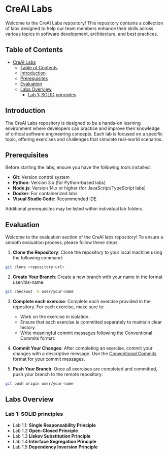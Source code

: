 # CreAI Labs

Welcome to the CreAI Labs repository! This repository contains a collection of labs designed to help our team members enhance their skills across various topics in software development, architecture, and best practices.

## Table of Contents

- [CreAI Labs](#creai-labs)
  - [Table of Contents](#table-of-contents)
  - [Introduction](#introduction)
  - [Prerequisites](#prerequisites)
  - [Evaluation](#evaluation)
  - [Labs Overview](#labs-overview)
    - [Lab 1: SOLID principles](#lab-1-solid-principles)

## Introduction

The CreAI Labs repository is designed to be a hands-on learning environment where developers can practice and improve their knowledge of critical software engineering concepts. Each lab is focused on a specific topic, offering exercises and challenges that simulate real-world scenarios.

## Prerequisites

Before starting the labs, ensure you have the following tools installed:

- **Git**: Version control system
- **Python**: Version 3.x (for Python-based labs)
- **Node.js**: Version 14.x or higher (for JavaScript/TypeScript labs)
- **Docker**: For containerized labs
- **Visual Studio Code**: Recommended IDE

Additional prerequisites may be listed within individual lab folders.

## Evaluation

Welcome to the evaluation section of the CreAI labs repository! To ensure a smooth evaluation process, please follow these steps:

1. **Clone the Repository**:
  Clone the repository to your local machine using the following command:
  ```bash
  git clone <repository-url>
  ```

2. **Create Your Branch**:
  Create a new branch with your name in the format user/his-name:
  ```bash
  git checkout -b user/your-name
  ```

3. **Complete each exercise**:
  Complete each exercise provided in the repository. For each exercise, make sure to:
     - Work on the exercise in isolation.
     - Ensure that each exercise is committed separately to maintain clear history.
     - Write meaningful commit messages following the Conventional Commits format.

4. **Commit Your Changes**: 
  After completing an exercise, commit your changes with a descriptive message. Use the [Conventional Commits](https://www.conventionalcommits.org/en/v1.0.0/) format for your commit messages.

5. **Push Your Branch**: 
  Once all exercises are completed and committed, push your branch to the remote repository:
  ```bash
  git push origin user/your-name
  ```

## Labs Overview

### Lab 1: SOLID principles
- Lab 1.1: **Single Responsability Principle**
- Lab 1.2 **Open-Closed Principle**
- Lab 1.3 **Liskov Substitution Principle**
- Lab 1.4 **Interface Segregation Principle**
- Lab 1.5 **Dependency Inversion Principle**
